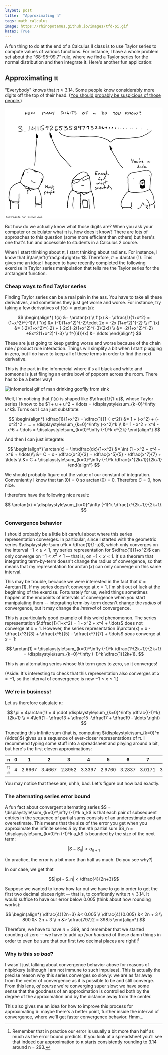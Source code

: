 ```yaml
---
layout: post
title:  "Approximating π"
tags: math calculus
image: https://rhinopotamus.github.io/images/tfd-pi.gif
katex: True
---
```


A fun thing to do at the end of a Calculus II class is to use Taylor series to compute values of various functions. For instance, I have a whole problem set about the "68-95-99.7" rule, where we find a Taylor series for the normal distribution and then integrate it. Here's another fun application:

## Approximating π

"Everybody" knows that $\pi \approx 3.14$. Some people know considerably more digits off the top of their head. ([You should probably be suspicious of those people.](https://www.toothpastefordinner.com/index.php?date=031208)) 

![Toothpaste for Dinner comic](/images/tfd-pi.gif)

But how do we actually know what those digits are? When you ask your computer or calculator what π is, how does it know? There are lots of approaches to this question (some more efficient than others) but here's one that's fun and accessible to students in a Calculus 2 course.

When I start thinking about π, I start thinking about radians. For instance, I know that $\tan\left(\frac\pi4\right)= 1$. Therefore, $\pi = 4\arctan(1)$. This gives me an idea: I happen to have recently completed the following exercise in Taylor series manipulation that tells me the Taylor series for the arctangent function.

### Cheap ways to find Taylor series

Finding Taylor series can be a real pain in the ass. You have to take all these derivatives, and sometimes they just get worse and worse. For instance, try taking a few derivatives of $f(x) = \arctan(x)$:

$$
\begin{align*}
f(x) &= \arctan(x) \\
f'(x) &= \dfrac{1}{1+x^2} = (1+x^2)^{-1}\\ 
f''(x) &= (-1)(1+x^2)^{-2}\cdot 2x = -2x (1+x^2)^{-2} \\
f'''(x) &= (-2)(1+x^2)^{-2} + (-2x)(-2(1+x^2)^{-3}(2x)) \\
&= -2(1+x^2)^{-2} +8x^2(1+x^2)^{-3} \\
f^{(4)}(x) &= \ldots
\end{align*}
$$

These are just going to keep getting worse and worse because of the chain rule / product rule interaction. Things will simplify a bit when I start plugging in zero, but I do have to keep all of these terms in order to find the next derivative.

This is the part in the infomercial where it's all black and white and someone is just flinging an entire bowl of popcorn across the room. There has to be a better way!

![infomerical gif of man drinking goofily from sink](/images/better-way.gif)

Well, I'm noticing that $f'(x)$ is shaped like $\dfrac{1}{1-u}$, whose Taylor series I know to be $1 + u + u^2 + \ldots = \displaystyle\sum_{k=0}^\infty u^k$. Turns out I can just substitute:

$$
\begin{align*}
\dfrac{1}{1+x^2} = \dfrac{1}{1-(-x^2)} &= 1 + (-x^2) + (-x^2)^2 + ... = \displaystyle\sum_{k=0}^\infty (-x^2)^k \\
&= 1 - x^2 + x^4 - x^6 + \ldots = \displaystyle\sum_{k=0}^\infty (-1)^k x^{2k}
\end{align*}
$$

And then I can just integrate:

$$
\begin{align*}
\arctan(x) = \int\dfrac{dx}{1+x^2} &= \int (1 - x^2 + x^4 - x^6 + \ldots)\\
&= C + x - \dfrac{x^3}{3} + \dfrac{x^5}{5} - \dfrac{x^7}{7} + \ldots \\
&= C + \displaystyle\sum_{k=0}^\infty (-1)^k \dfrac{x^{2k+1}}{2k+1}
\end{align*}
$$

We should probably figure out the value of our constant of integration. Conveniently I know that $\tan(0) = 0$ so $\arctan(0) = 0$. Therefore $C = 0$, how nice. 

I therefore have the following nice result:

$$
\arctan(x) = \displaystyle\sum_{k=0}^\infty (-1)^k \dfrac{x^{2k+1}}{2k+1}.
$$

### Convergence behavior 

I should probably be a little bit careful about where this series representation converges. In particular, since I started with the geometric series $\displaystyle \sum u^k = \dfrac{1}{1-u}$, which only converges on the interval $-1<u<1$, my series representation for $\dfrac{1}{1+x^2}$ can only converge on $-1<x^2 < 1$ -- that is, on $-1< x < 1$. It's a theorem that integrating term-by-term doesn't change the radius of convergence, so that means that my representation for $\arctan(x)$ can only converge on this same interval.

This may be trouble, because we were interested in the fact that $\pi = 4\arctan(1)$. If my series doesn't converge at $x=1$, I'm shit out of luck at the beginning of the exercise. Fortunately for us, weird things sometimes happen at the endpoints of intervals of convergence when you start manipulating them -- integrating term-by-term doesn't change the *radius* of convergence, but it may change the *interval* of convergence.

This is a particularly good example of this weird phenomenon. The series representation $\dfrac{1}{1+x^2} = 1 - x^2 + x^4 + \ldots$ does not converge at $x=1$. However, the series representation $\arctan(x) = x - \dfrac{x^3}{3} + \dfrac{x^5}{5} - \dfrac{x^7}{7} + \ldots$ *does* converge at $x=1$:

$$
\arctan(1) = \displaystyle\sum_{k=0}^\infty (-1)^k \dfrac{1^{2k+1}}{2k+1} = \displaystyle\sum_{k=0}^\infty (-1)^k \dfrac{1}{2k+1}.
$$

This is an alternating series whose *k*th term goes to zero, so it converges!

(Aside: It's interesting to check that this representation also converges at $x=-1$, so the interval of convergence is now $-1 \leq x \leq 1$.)

### We're in business!

Let us therefore calculate π:

$$
\pi = 4\arctan(1) = 4 \cdot \displaystyle\sum_{k=0}^\infty \dfrac{(-1)^k}{2k+1} \\
= 4\left(1 - \dfrac13 + \dfrac15 -\dfrac17 + \dfrac19 - \ldots \right)
$$

Truncating this infinite sum (that is, computing $\displaystyle\sum_{k=0}^n (\ldots)$) gives us a sequence of ever-closer representations of π. I recommend typing some stuff into a spreadsheet and playing around a bit, but here's the first eleven approximations:

| n   | 0 | 1      | 2      | 3      | 4      | 5      | 6      | 7      | 8      | 9      | 10     |
|-----|---|--------|--------|--------|--------|--------|--------|--------|--------|--------|--------|
| π ≈ | 4 | 2.6667 | 3.4667 | 2.8952 | 3.3397 | 2.9760 | 3.2837 | 3.0171 | 3.2524 | 3.0418 | 3.2323 |

You may notice that these are, uhhh, bad. Let's figure out how bad exactly.

### The alternating series error bound

A fun fact about convergent alternating series $S = \displaystyle\sum_{k=0}^\infty (-1)^k a_k$ is that each pair of subsequent entries in the sequence of partial sums consists of an underestimate and an overestimate. This means that the size of the error you get when you approximate the infinite series $S$ by the *n*th partial sum $S_n = \displaystyle\sum_{k=0}^n (-1)^k a_k$ is bounded by the size of the next term:

$$|S - S_n| < a_{n+1}$$

(In practice, the error is a bit more than half as much. Do you see why?)

In our case, we get that

$$|\pi - S_n| < \dfrac{4}{2n+3}$$

Suppose we wanted to know how far out we have to go in order to get the first two decimal places right -- that is, to confidently write $\pi \approx 3.14$. It would suffice to have our error below 0.005 (think about how rounding works):

$$
\begin{align*}
\dfrac{4}{2n+3} &< 0.005  \\
\dfrac{4}{0.005} &< 2n + 3 \\
800 &< 2n + 3 \\
n &> \dfrac{797}2 = 398.5
\end{align*}
$$

Therefore, we have to have $n=399$, and remember that we started counting at zero -- we have to add up *four hundred* of these damn things in order to even be sure that our first two decimal places are right!![^1]

### Why is this *so bad*?

I wasn't just talking about convergence behavior above for reasons of nitpickery (although I am not immune to such impulses). This is actually the precise reason why this series converges so slowly: we are as far away from the center of convergence as it is possible to be and still converge. From this lens, *of course* we're converging super slow: we have some sense that the goodness of an approximation is controlled both by the degree of the approximation and by the distance away from the center.

This also gives me an idea for how to improve this process for approximating π: maybe there's a better point, further inside the interval of convergence, where we'll get faster convergence behavior. Hmm...

[^1]: Remember that in practice our error is usually a bit more than half as much as the error bound predicts. If you look at a spreadsheet you'll see that indeed our approximation to π starts consistently rounding to 3.14 around n = 293. 